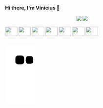 ### Hi there, I'm Vinicius 👋

<div align="center">
  <img height="180em" src="https://github-readme-stats.vercel.app/api?username=hespius&show_icons=true&theme=dark">
  <img height="180em" src="https://github-readme-stats.vercel.app/api/top-langs/?username=hespius&layout=compact&theme=dark">
</div>
  
<div style="display: align="center"">
  <br>
  <img align="center" alt="" height="30" width="40" src="https://cdn.jsdelivr.net/gh/devicons/devicon/icons/html5/html5-original.svg">
  <img align="center" alt="" height="30" width="40" src="https://cdn.jsdelivr.net/gh/devicons/devicon/icons/css3/css3-original.svg">
  <img align="center" alt="" height="30" width="40" src="https://cdn.jsdelivr.net/gh/devicons/devicon/icons/javascript/javascript-original.svg">
  <img align="center" alt="" height="30" width="40" src="https://cdn.jsdelivr.net/gh/devicons/devicon/icons/typescript/typescript-original.svg">
  <img align="center" alt="" height="30" width="40" src="https://cdn.jsdelivr.net/gh/devicons/devicon/icons/angularjs/angularjs-original.svg">
  <img align="center" alt="" height="30" width="40" src="https://cdn.jsdelivr.net/gh/devicons/devicon/icons/python/python-original.svg">
  <img align="center" alt="" height="30" width="40" src="https://cdn.jsdelivr.net/gh/devicons/devicon/icons/mysql/mysql-original.svg">
</div>

##

![Snake animation](https://github.com/hespius/hespius/blob/output/github-contribution-grid-snake.svg)
